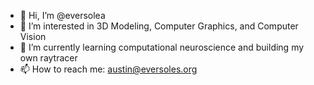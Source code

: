 - 👋 Hi, I’m @eversolea
- 👀 I’m interested in 3D Modeling, Computer Graphics, and Computer Vision
- 🌱 I’m currently learning computational neuroscience and building my own raytracer
- 📫 How to reach me: austin@eversoles.org

<!---
eversolea/eversolea is a ✨ special ✨ repository because its `README.md` (this file) appears on your GitHub profile.
You can click the Preview link to take a look at your changes.
--->
